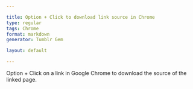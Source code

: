 ```yaml
---

title: Option + Click to download link source in Chrome
type: regular
tags: Chrome
format: markdown
generator: Tumblr Gem

layout: default

---
```


Option + Click on a link in Google Chrome to download the source of the linked page.